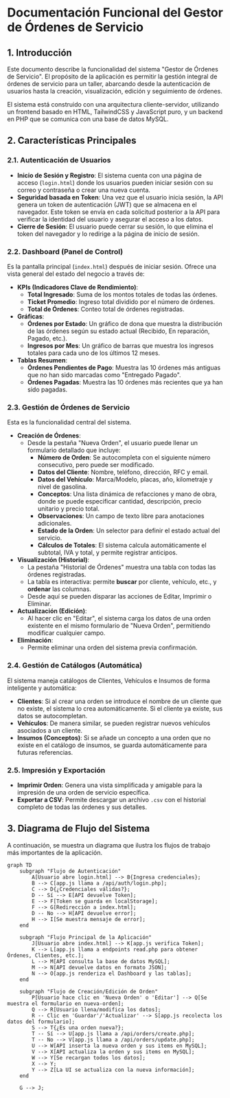# Documentación Funcional del Gestor de Órdenes de Servicio

## 1. Introducción

Este documento describe la funcionalidad del sistema "Gestor de Órdenes de Servicio". El propósito de la aplicación es permitir la gestión integral de órdenes de servicio para un taller, abarcando desde la autenticación de usuarios hasta la creación, visualización, edición y seguimiento de órdenes.

El sistema está construido con una arquitectura cliente-servidor, utilizando un frontend basado en HTML, TailwindCSS y JavaScript puro, y un backend en PHP que se comunica con una base de datos MySQL.

## 2. Características Principales

### 2.1. Autenticación de Usuarios

-   **Inicio de Sesión y Registro**: El sistema cuenta con una página de acceso (`login.html`) donde los usuarios pueden iniciar sesión con su correo y contraseña o crear una nueva cuenta.
-   **Seguridad basada en Token**: Una vez que el usuario inicia sesión, la API genera un token de autenticación (JWT) que se almacena en el navegador. Este token se envía en cada solicitud posterior a la API para verificar la identidad del usuario y asegurar el acceso a los datos.
-   **Cierre de Sesión**: El usuario puede cerrar su sesión, lo que elimina el token del navegador y lo redirige a la página de inicio de sesión.

### 2.2. Dashboard (Panel de Control)

Es la pantalla principal (`index.html`) después de iniciar sesión. Ofrece una vista general del estado del negocio a través de:

-   **KPIs (Indicadores Clave de Rendimiento)**:
    -   **Total Ingresado**: Suma de los montos totales de todas las órdenes.
    -   **Ticket Promedio**: Ingreso total dividido por el número de órdenes.
    -   **Total de Órdenes**: Conteo total de órdenes registradas.
-   **Gráficas**:
    -   **Órdenes por Estado**: Un gráfico de dona que muestra la distribución de las órdenes según su estado actual (Recibido, En reparación, Pagado, etc.).
    -   **Ingresos por Mes**: Un gráfico de barras que muestra los ingresos totales para cada uno de los últimos 12 meses.
-   **Tablas Resumen**:
    -   **Órdenes Pendientes de Pago**: Muestra las 10 órdenes más antiguas que no han sido marcadas como "Entregado Pagado".
    -   **Órdenes Pagadas**: Muestra las 10 órdenes más recientes que ya han sido pagadas.

### 2.3. Gestión de Órdenes de Servicio

Esta es la funcionalidad central del sistema.

-   **Creación de Órdenes**:
    -   Desde la pestaña "Nueva Orden", el usuario puede llenar un formulario detallado que incluye:
        -   **Número de Orden**: Se autocompleta con el siguiente número consecutivo, pero puede ser modificado.
        -   **Datos del Cliente**: Nombre, teléfono, dirección, RFC y email.
        -   **Datos del Vehículo**: Marca/Modelo, placas, año, kilometraje y nivel de gasolina.
        -   **Conceptos**: Una lista dinámica de refacciones y mano de obra, donde se puede especificar cantidad, descripción, precio unitario y precio total.
        -   **Observaciones**: Un campo de texto libre para anotaciones adicionales.
        -   **Estado de la Orden**: Un selector para definir el estado actual del servicio.
        -   **Cálculos de Totales**: El sistema calcula automáticamente el subtotal, IVA y total, y permite registrar anticipos.
-   **Visualización (Historial)**:
    -   La pestaña "Historial de Órdenes" muestra una tabla con todas las órdenes registradas.
    -   La tabla es interactiva: permite **buscar** por cliente, vehículo, etc., y **ordenar** las columnas.
    -   Desde aquí se pueden disparar las acciones de Editar, Imprimir o Eliminar.
-   **Actualización (Edición)**:
    -   Al hacer clic en "Editar", el sistema carga los datos de una orden existente en el mismo formulario de "Nueva Orden", permitiendo modificar cualquier campo.
-   **Eliminación**:
    -   Permite eliminar una orden del sistema previa confirmación.

### 2.4. Gestión de Catálogos (Automática)

El sistema maneja catálogos de Clientes, Vehículos e Insumos de forma inteligente y automática:

-   **Clientes**: Si al crear una orden se introduce el nombre de un cliente que no existe, el sistema lo crea automáticamente. Si el cliente ya existe, sus datos se autocompletan.
-   **Vehículos**: De manera similar, se pueden registrar nuevos vehículos asociados a un cliente.
-   **Insumos (Conceptos)**: Si se añade un concepto a una orden que no existe en el catálogo de insumos, se guarda automáticamente para futuras referencias.

### 2.5. Impresión y Exportación

-   **Imprimir Orden**: Genera una vista simplificada y amigable para la impresión de una orden de servicio específica.
-   **Exportar a CSV**: Permite descargar un archivo `.csv` con el historial completo de todas las órdenes y sus detalles.

## 3. Diagrama de Flujo del Sistema

A continuación, se muestra un diagrama que ilustra los flujos de trabajo más importantes de la aplicación.

```mermaid
graph TD
    subgraph "Flujo de Autenticación"
        A[Usuario abre login.html] --> B{Ingresa credenciales};
        B --> C[app.js llama a /api/auth/login.php];
        C --> D{¿Credenciales válidas?};
        D -- Sí --> E[API devuelve Token];
        E --> F[Token se guarda en localStorage];
        F --> G[Redirección a index.html];
        D -- No --> H[API devuelve error];
        H --> I[Se muestra mensaje de error];
    end

    subgraph "Flujo Principal de la Aplicación"
        J[Usuario abre index.html] --> K[app.js verifica Token];
        K --> L[app.js llama a endpoints read.php para obtener Órdenes, Clientes, etc.];
        L --> M[API consulta la base de datos MySQL];
        M --> N[API devuelve datos en formato JSON];
        N --> O[app.js renderiza el Dashboard y las tablas];
    end

    subgraph "Flujo de Creación/Edición de Orden"
        P[Usuario hace clic en 'Nueva Orden' o 'Editar'] --> Q[Se muestra el formulario en nueva-orden];
        Q --> R[Usuario llena/modifica los datos];
        R -- Clic en 'Guardar'/'Actualizar' --> S[app.js recolecta los datos del formulario];
        S --> T{¿Es una orden nueva?};
        T -- Sí --> U[app.js llama a /api/orders/create.php];
        T -- No --> V[app.js llama a /api/orders/update.php];
        U --> W[API inserta la nueva orden y sus items en MySQL];
        V --> X[API actualiza la orden y sus items en MySQL];
        W --> Y[Se recargan todos los datos];
        X --> Y;
        Y --> Z[La UI se actualiza con la nueva información];
    end

    G --> J;
```
